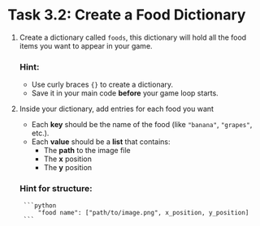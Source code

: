 # Task 3.2: Create a Food Dictionary

1. Create a dictionary called `foods`, this dictionary will hold all the food items you want to appear in your game.

    ### Hint:
    - Use curly braces `{}` to create a dictionary.
    - Save it in your main code **before** your game loop starts.


2. Inside your dictionary, add entries for each food you want
    - Each **key** should be the name of the food (like `"banana"`, `"grapes"`, etc.).
    - Each **value** should be a **list** that contains:
        - The **path** to the image file
        - The **x** position
        - The **y** position

    ### Hint for structure:
        ```python
            "food name": ["path/to/image.png", x_position, y_position]
        ```
